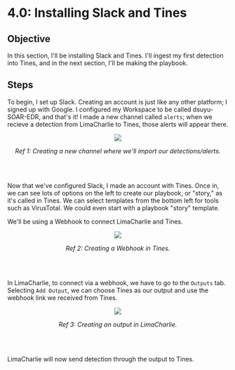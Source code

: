 # 4.0: Installing Slack and Tines
## Objective
In this section, I'll be installing Slack and Tines. I'll ingest my first detection into Tines, and in the next section, I'll be making the playbook.

## Steps
To begin, I set up Slack. Creating an account is just like any other platform; I signed up with Google. I configured my Workspace to be called dsuyu-SOAR-EDR, and that's it! I made a new channel called `alerts`; when we recieve a detection from LimaCharlie to Tines, those alerts will appear there.

<p align="center"><img src="https://i.imgur.com/OGNpJ63.png"></p>
<p align="center"><i>Ref 1: Creating a new channel where we'll import our detections/alerts.</i></p>
<br><br>


Now that we've configured Slack, I made an account with Tines. Once in, we can see lots of options on the left to create our playbook, or "story," as it's called in Tines. We can select templates from the bottom left for tools such as VirusTotal. We could even start with a playbook "story" template.

We'll be using a Webhook to connect LimaCharlie and Tines.

<p align="center"><img src="https://i.imgur.com/fiJ2NQt.png"></p>
<p align="center"><i>Ref 2: Creating a Webhook in Tines.</i></p>
<br><br>

In LimaCharlie, to connect via a webhook, we have to go to the `Outputs` tab. Selecting `Add Output`, we can choose Tines as our output and use the webhook link we received from Tines.

<p align="center"><img src="https://i.imgur.com/vU5fiPZ.png"></p>
<p align="center"><i>Ref 3: Creating an output in LimaCharlie.</i></p>
<br><br>

LimaCharlie will now send detection through the output to Tines.
